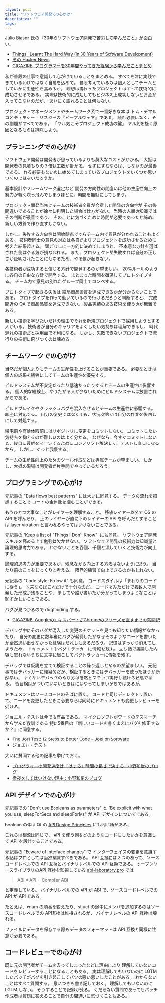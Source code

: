 ```yaml
---
layout: post
title: "ソフトウェア開発での心がけ"
description: ""
tags: 
---
```


Julio Biason 氏の『30年のソフトウェア開発で苦労して学んだこと』が面白い。

* [Things I Learnt The Hard Way (in 30 Years of Software Development)](https://blog.juliobiason.net/thoughts/things-i-learnt-the-hard-way/)
* [その Hacker News](https://news.ycombinator.com/item?id=20211778)
* [GIGAZINE: プログラマーを30年間やってきた経験から学んだことまとめ](https://gigazine.net/news/20190621-things-i-learnt-the-hard-way/)

私が普段の仕事で意識して心がけていることをまとめる。
すべてを常に実践できているわけではなく自戒を込めて。
普段考えているのは個人としてチームとしていかに生産性を高めるか。
理想は携わったプロジェクトはすべて技術的に成功させるである。
実際は技術的に成功してもビジネス上成功しないとお金が入ってこないのだが、
あいにく語れることは何もない。

プロジェクトマネージメントやチームワーク系で一番好きな本は
トム・デマルコとティモシー・リスターの『ピープルウェア』である。
読む必要はなく、その副題がすべてである。
「ヤル気こそプロジェクト成功の鍵」
ヤル気を挫く原因となるものは排除しよう。


## プランニングでの心がけ

ソフトウェア開発は開発者が思っているよりも莫大なコストがかかる。
大抵は開発者の見積もりの３倍は工数が掛かる。
せずにすむならば、しないのが最善である。
作る必要もないのに始めてしまっているプロジェクトをいくつか思いつくのではないだろうか。

基本設計やフレームワーク選定など
開発の方向性の間違いは他の生産性向上の努力が軽く吹っ飛んでしまうほどに、時間を無駄にしてしまう。

プロジェクト開発当初にチームの技術者全員が合意した開発の方向性が
その後間違いであることが徐々に判明した場合は仕方がない。
当時の人類の知識ではその判断が最善であり、
そのことに気づくために時間が必要であったと諦め、新しい方針で作り直すしかない。

しかし、失敗する方向性は開始時点ですらチーム内で意見が分かれることもよくある。
技術者同士の意見の対立は各自がよりプロジェクトを成功させるために考えた結果起きる。
頭ごなしに一方的に決めてしまうと、
不本意な方針を選ばされた側はやる気が損なわれる。
また、プロジェクトが失敗すれば自分の正しさが証明されたことにもなるため、やる気が起きない。

各技術者が成功すると信じる方針で開発するのが望ましい。
20%ルールのように各自の自由な方針で開発する。
まとまった時間を確保してプロトタイプする。
チーム内で意見の別れたグループ同士でコンペする。

プロトタイプで起きる失敗は
結局商品品質を達成できるかが分からないことである。
プロトタイプを作って動いているので行けるだろうと判断すると、
完成間近の QA で商品品質を達成できない。
製品実績のある技術を使うのが無難である。

新しい技術を学びたいだけの理由でそれを新規プロジェクトで採用しようとする人がいる。
技術者が自分のキャリアをよくしたい気持ちは理解できるし、
時代遅れの技術だと採用面で不利になる。
しかし、失敗できないプロジェクトで流行りの技術に飛びつくのは諌める。


## チームワークでの心がけ

当然だが個人よりもチームの生産性を上げることが重要である。
必要なときは個人の成果を犠牲にしてチームの生産性を優先する。

ビルドシステムが不安定だったり低速だったりするとチームの生産性に影響する。
個人的な経験上、やりたがる人が少ないためにビルドシステムは放置されがちである。

ビルドブレイクやクラッシュバグを混入させるとチームの生産性に影響する。
即座に対応する。
自分の変更ではなくても、状況次第では自分の作業を後回しにして対処する。

帰宅前や有給休暇前にはリポジトリに変更をコミットしない。
コミットしたい気持ちを抑えるのが難しいのはよく分かる。
なぜなら、今すぐコミットしないと、後日に最新をマージするためにコンフリクト解決して、テストし直しになるから。
しかし、ぐっと我慢する。

チームの生産性向上のためのツール作成などは専属チームが望ましい。
しかし、大抵の現場は開発者が片手間でやっているだろう。


## プログラミングでの心がけ

元記事の "Data flows beat patterns" には大いに同意する。
データの流れを把握することで
コードの全体像を掴むことができる。

もうひとつ大事なことがレイヤーを理解すること。
移植レイヤー以外で OS の API を呼んだり、
上のレイヤーが直に下のレイヤーの API を呼んだりすることは
layer violation と言われるやってはいけないことである。

元記事の 'Keep a list of "Things I Don't Know"' にも同意。
ソフトウェア開発スキルを高める上で勉強は欠かせない。
ソフトウェア開発の技術力は知識量と論理的思考力である。
わかないことを百個、千個と潰していくと技術力が向上する。

論理的思考力が重要であるが、残念ながら向上する方法はないように思う。
当たり前のことをじっくりと考える。
限界的練習で向上できるのかもしれない。

元記事の "Code style: Follow it" も同意。
コードスタイルは「まわりのコードに従う」。
本来ならばこれだけで十分なのだ。
コードをみただけで複数人で開発した形成が残ることや、
ましてや誰が書いたか分かってしまうようなことは恥ずかしいことである。

バグが見つかるので dogfooding する。
* [GIGAZINE: GoogleのエキスパートがChromeのフリーズを直すまでの奮闘記](https://gigazine.net/news/20180825-google-engineer-fix-chrome-hang/)

デバッグ中にそのバグが混入した変更のチケットを見ても知りたい情報がなかったり、
自分の変更に数年後にバグが発覚したがなぜそのようなコードを書いたか全然思い出せなかった経験はだれしもあるだろう。
記憶はすっかり消えてしまうため、
ドキュメントやバグトラッカーに情報を残す。
立ち話で議論した内容も忘れないうちに文字に起こしてバグトラッカーに情報を残す。

デバッグでは仮説を立てて検証することの繰り返しとなるのが望ましい。
元記事ではデバッガーに懐疑的だが、検証するときにはデバッガーを使ったほうが断然早い。
よくないデバッグのやり方は漫然とステップ実行し続ける状態である。
皆目検討がついていないときはにはやってしまいがちではあるが。

ドキュメントはソースコードのそばに置く。
コードと同じディレクトリ置いて、コードを変更したときに必要ならば同時にドキュメントも変更しレビューを受ける。

ジョエル・テストは今でも有益である。
マイクロソフトがワードのデスマーチから学んだ教訓である
特に5番目の『新しいコードを書くまえにバグを修正するか？』に同意する。

* [The Joel Test: 12 Steps to Better Code – Joel on Software](https://www.joelonsoftware.com/2000/08/09/the-joel-test-12-steps-to-better-code/)
* [ジョエル・テスト](http://local.joelonsoftware.com/wiki/%E3%82%B8%E3%83%A7%E3%82%A8%E3%83%AB%E3%83%BB%E3%83%86%E3%82%B9%E3%83%88)

大いに賛同する他の記事を挙げておく。

* [プログラマーの開発速度は「はまる」時間の長さで決まる : 小野和俊のブログ](http://blog.livedoor.jp/lalha/archives/50261226.html)
* [徹夜をしてはいけない理由 : 小野和俊のブログ](http://blog.livedoor.jp/lalha/archives/50061915.html)


## API デザインでの心がけ

元記事での
"Don't use Booleans as parameters" と
"Be explicit with what you use; sleepForSecs and sleepForMs"
が API デザインについてである。

boolean の件は
Qt の [API Design Principles](https://wiki.qt.io/API_Design_Principles#The_Boolean_Parameter_Trap)
にも同じ話がある。

これらは根源は同じで、
API を使う側をどのようなコードにしたいかを意識して API を設計することである。

元記事の "Beware of interface changes" で
インターフェイスの変更を意識する話はプロとしては当然意識すべきである。
API 互換には２つのあって、ソースコードレベルでの API 互換とバイナリレベルでの API 互換である。
オープンソースライブラリのAPI 互換を監視している [abi-laboratory.pro](https://abi-laboratory.pro/) では

> ABI = API + Compiler ABI

と定義している。
バイナリレベルでの API が ABI で、ソースコードレベルでの API が API である。

たとえば、enum の順番を変えたり、struct の途中にメンバを追加するのはソースコードレベルでの API互換は維持されるが、
バイナリレベルの API 互換は壊れる。

ファイルにデータを保存する際もデータのフォーマットは
API 互換と同様に注意が必要である。


## コードレビューでの心がけ

既に元の開発者がチームを去ってしまったなどに理由により
理解していないコードをレビューすることになることもある。
実は理解してもいないのに LGTM したパッチがバグを引き起こしてバツの悪い思いしたことがある。
わからないことはすべて質問する。
思いつきも書き記しておく。
理解してもいないのに LGTM しない。
そうすることで記録が残る。
くだらない質問であってもパッチ作成者は質問に答えることで自分の間違いに気づくこともある。
